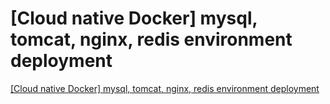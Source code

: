 # [Cloud native Docker] mysql, tomcat, nginx, redis environment deployment
[[Cloud native Docker] mysql, tomcat, nginx, redis environment deployment](https://aiwithcloud.com/2022/09/15/cloud_native_docker_mysql_tomcat_nginx_redis_environment_deployment/)